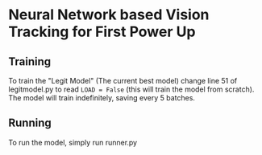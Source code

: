 # Neural Network based Vision Tracking for First Power Up

## Training

To train the "Legit Model" (The current best model) change line 51 of legitmodel.py to read `LOAD = False` (this will train the model from scratch).
The model will train indefinitely, saving every 5 batches.

## Running

To run the model, simply run runner.py
